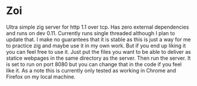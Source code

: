 # Zoi
Ultra simple zig server for http 1.1 over tcp.
Has zero external dependencies and runs on dev 0.11. Currently runs single threaded although I plan to update that. I make no guarantees that it is stable as this is just a way for me to practice zig and maybe use it in my own work. But if you end up liking it you can feel free to use it. Just put the files you want to be able to deliver as statice webpages in the same directory as the server. Then run the server. It is set to run on port 8080 but you can change that in the code if you feel like it. As a note this is currently only tested as working in Chrome and Firefox on my local machine.  

